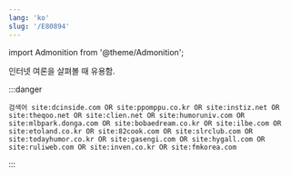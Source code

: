 ```yaml
---
lang: 'ko'
slug: '/E80894'
---
```


import Admonition from '@theme/Admonition';

인터넷 여론을 살펴볼 때 유용함.

:::danger

```
검색어 site:dcinside.com OR site:ppomppu.co.kr OR site:instiz.net OR site:theqoo.net OR site:clien.net OR site:humoruniv.com OR site:mlbpark.donga.com OR site:bobaedream.co.kr OR site:ilbe.com OR site:etoland.co.kr OR site:82cook.com OR site:slrclub.com OR site:todayhumor.co.kr OR site:gasengi.com OR site:hygall.com OR site:ruliweb.com OR site:inven.co.kr OR site:fmkorea.com
```

:::
